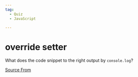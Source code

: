 ```yaml
---
tag:
  - Quiz
  - JavaScript

---
```

  
# override setter

What does the code snippet to the right output by `console.log`?


[Source From](https://bigfrontend.dev/quiz/override-setter)

  